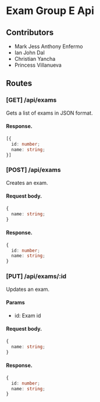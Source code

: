 # Exam Group E Api

## Contributors
- Mark Jess Anthony Enfermo
- Ian John Dal
- Christian Yancha
- Princess Villanueva

## Routes

### [GET] /api/exams
Gets a list of exams in JSON format.
#### Response.
```typescript
[{
  id: number;
  name: string;
}]
```

### [POST] /api/exams
Creates an exam.
#### Request body.
```typescript
{
  name: string;
}
```
#### Response.
```typescript
{
  id: number;
  name: string;
}
```

### [PUT] /api/exams/:id
Updates an exam.
#### Params
 - id: Exam id
#### Request body.
```typescript
{
  name: string;
}
```
#### Response.
```typescript
{
  id: number;
  name: string;
}
```